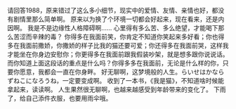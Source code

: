 请回答1988，原来错过了这么多小细节，现实中的爱情、友情、亲情也好，都没有剧情里那么简单啊。
原来以为换了个环境一切都会好起来，现在看来，还是内因啊。
我是不是边缘性人格障碍啊……
心里得有多么苦、多么绝望，才能喝下那么苦涩而辛辣的毒？
你得多在我面前笑，你肯定不知道你笑起来多好看；你也得多在我面前撒娇，你撒娇的样子比我的猫还要可爱；你还得多在我面前哭，这样我才能坐在你身边安慰你；你更得多在我面前跟我假装吵架，就是想多跟你说说话。而你知道上面这段话的重点是什么吗？你得多多在我面前，无论是什么样的你，只要你愿意，我都会一直在你身畔。
好无聊啊，这梦境般的人生。らいせはかならずねこになろうね，一定要变成啊。
收到了一本书，《我是猫》，不知道啥时候能拿起来，读读啊。
人生果然很无聊啊，也越来越感受到年龄带来的变化了。
下雨了，给自己添件衣服，也要用雨伞哦。